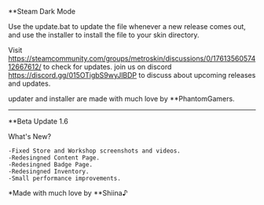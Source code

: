 **Steam Dark Mode

Use the update.bat to update the file whenever a new release comes out,
and use the installer to install the file to your skin directory.

Visit https://steamcommunity.com/groups/metroskin/discussions/0/1761356057412667612/ to check for updates.
join us on discord https://discord.gg/015OTigbS9wyJlBDP to discuss about upcoming releases and updates.

updater and installer are made with much love by **PhantomGamers.

------------------------------------------------------------------------------------------------------------------

**Beta Update 1.6

What's New?

    -Fixed Store and Workshop screenshots and videos.
    -Redesingned Content Page.
    -Redesingned Badge Page.
    -Redesingned Inventory.
    -Small performance improvements.


*Made with much love by **Shiina♪
